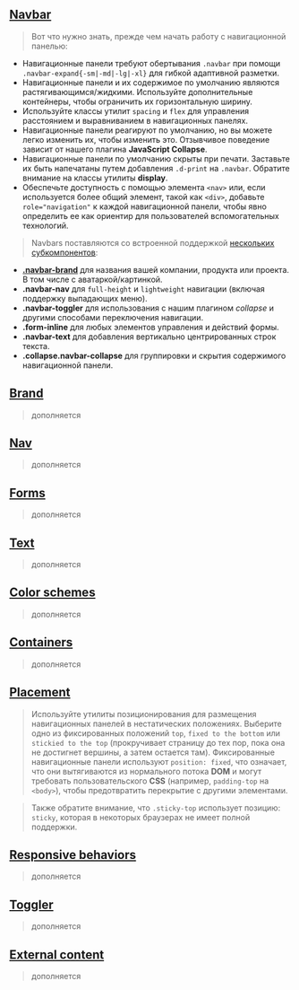 ## [Navbar](https://getbootstrap.com/docs/4.3/components/navbar/)
> Вот что нужно знать, прежде чем начать работу с навигационной панелью:

- Навигационные панели требуют обертывания `.navbar` при помощи `.navbar-expand{-sm|-md|-lg|-xl}` для гибкой адаптивной разметки.
- Навигационные панели и их содержимое по умолчанию являются растягивающимся/жидкими. Используйте дополнительные контейнеры, чтобы ограничить их горизонтальную ширину.
- Используйте классы утилит `spacing` и `flex` для управления расстоянием и выравниванием в навигационных панелях.
- Навигационные панели реагируют по умолчанию, но вы можете легко изменить их, чтобы изменить это. Отзывчивое поведение зависит от нашего плагина **JavaScript Collapse**.
- Навигационные панели по умолчанию скрыты при печати. Заставьте их быть напечатаны путем добавления `.d-print` на `.navbar`. Обратите внимание на классы утилиты **display**.
- Обеспечьте доступность с помощью элемента `<nav>` или, если используется более общий элемент, такой как `<div>`, добавьте `role="navigation"` к каждой навигационной панели, чтобы явно определить ее как ориентир для пользователей вспомогательных технологий.

> Navbars поставляются со встроенной поддержкой [нескольких субкомпонентов](https://getbootstrap.com/docs/4.3/components/navbar/#supported-content):

- [**.navbar-brand**](https://github.com/badhitman/BootstrapViewComponentsRazorLibrary/tree/master/Components/bootstrap/navbar#brand) для названия вашей компании, продукта или проекта. В том числе с аватаркой/картинкой.
- **.navbar-nav** для `full-height` и `lightweight` навигации (включая поддержку выпадающих меню).
- **.navbar-toggler** для использования с нашим плагином _collapse_ и другими способами переключения навигации.
- **.form-inline** для любых элементов управления и действий формы.
- **.navbar-text** для добавления вертикально центрированных строк текста.
- **.collapse.navbar-collapse** для группировки и скрытия содержимого навигационной панели.

## [Brand](https://getbootstrap.com/docs/4.3/components/navbar/#brand)
>  дополняется

## [Nav](https://getbootstrap.com/docs/4.3/components/navbar/#nav)
>  дополняется

## [Forms](https://getbootstrap.com/docs/4.3/components/navbar/#forms)
>  дополняется

## [Text](https://getbootstrap.com/docs/4.3/components/navbar/#text)
>  дополняется

## [Color schemes](https://getbootstrap.com/docs/4.3/components/navbar/#color-schemes)
>  дополняется

## [Containers](https://getbootstrap.com/docs/4.3/components/navbar/#containers)
>  дополняется

## [Placement](https://getbootstrap.com/docs/4.3/components/navbar/#placement)
>  Используйте утилиты позиционирования для размещения навигационных панелей в нестатических положениях.
Выберите одно из фиксированных положений `top`, `fixed to the bottom` или `stickied to the top` (прокручивает страницу до тех пор, пока она не достигнет вершины, а затем остается там).
Фиксированные навигационные панели используют `position: fixed`, что означает, что они вытягиваются из нормального потока **DOM** и могут требовать пользовательского **CSS** (например, `padding-top` на `<body>`), чтобы предотвратить перекрытие с другими элементами.

> Также обратите внимание, что `.sticky-top` использует позицию: `sticky`, которая в некоторых браузерах не имеет полной поддержки.

## [Responsive behaviors](https://getbootstrap.com/docs/4.3/components/navbar/#responsive-behaviors)
>  дополняется

## [Toggler](https://getbootstrap.com/docs/4.3/components/navbar/#toggler)
>  дополняется

## [External content](https://getbootstrap.com/docs/4.3/components/navbar/#external-content)
>  дополняется